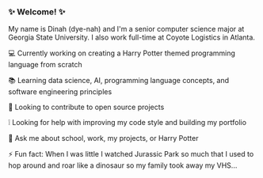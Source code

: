 ### :sparkles: Welcome! :sparkles:

My name is Dinah (dye-nah) and I'm a senior computer science major at Georgia State University. I also work full-time at Coyote Logistics in Atlanta. 

:computer: Currently working on creating a Harry Potter themed programming language from scratch  

:books: Learning data science, AI, programming language concepts, and software engineering principles 

👯 Looking to contribute to open source projects  

:grey_exclamation: Looking for help with improving my code style and building my portfolio 

💬 Ask me about school, work, my projects, or Harry Potter   

⚡ Fun fact: When I was little I watched Jurassic Park so much that I used to hop around and roar like a dinosaur so my family took away my VHS...   
<!--
**dinahcj/dinahcj** is a ✨ _special_ ✨ repository because its `README.md` (this file) appears on your GitHub profile.
